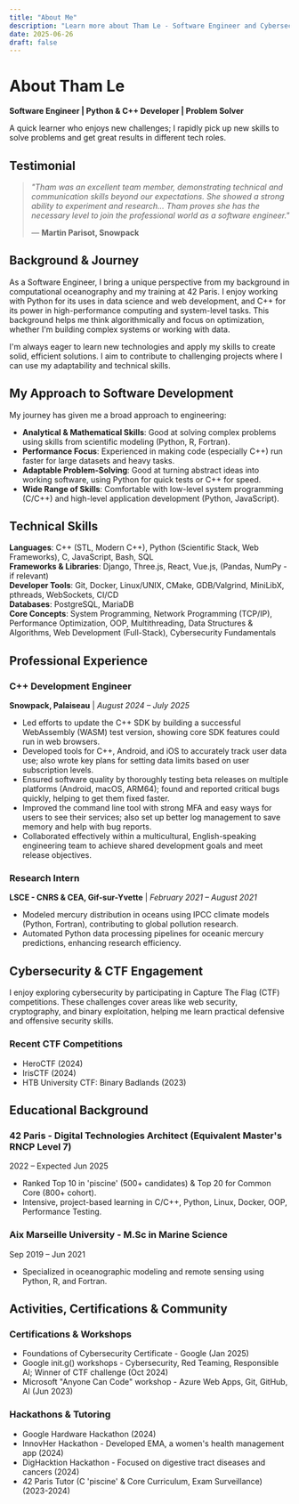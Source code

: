 ```yaml
---
title: "About Me"
description: "Learn more about Tham Le - Software Engineer and Cybersecurity Enthusiast"
date: 2025-06-26
draft: false
---
```


# About Tham Le

**Software Engineer | Python & C++ Developer | Problem Solver**

A quick learner who enjoys new challenges; I rapidly pick up new skills to solve problems and get great results in different tech roles.

## Testimonial

> *"Tham was an excellent team member, demonstrating technical and communication skills beyond our expectations. She showed a strong ability to experiment and research... Tham proves she has the necessary level to join the professional world as a software engineer."*
> 
> — **Martin Parisot, Snowpack**

## Background & Journey

As a Software Engineer, I bring a unique perspective from my background in computational oceanography and my training at 42 Paris. I enjoy working with Python for its uses in data science and web development, and C++ for its power in high-performance computing and system-level tasks. This background helps me think algorithmically and focus on optimization, whether I'm building complex systems or working with data.

I'm always eager to learn new technologies and apply my skills to create solid, efficient solutions. I aim to contribute to challenging projects where I can use my adaptability and technical skills.

## My Approach to Software Development

My journey has given me a broad approach to engineering:

- **Analytical & Mathematical Skills**: Good at solving complex problems using skills from scientific modeling (Python, R, Fortran).
- **Performance Focus**: Experienced in making code (especially C++) run faster for large datasets and heavy tasks.
- **Adaptable Problem-Solving**: Good at turning abstract ideas into working software, using Python for quick tests or C++ for speed.
- **Wide Range of Skills**: Comfortable with low-level system programming (C/C++) and high-level application development (Python, JavaScript).

## Technical Skills

**Languages**: C++ (STL, Modern C++), Python (Scientific Stack, Web Frameworks), C, JavaScript, Bash, SQL  
**Frameworks & Libraries**: Django, Three.js, React, Vue.js, (Pandas, NumPy - if relevant)  
**Developer Tools**: Git, Docker, Linux/UNIX, CMake, GDB/Valgrind, MiniLibX, pthreads, WebSockets, CI/CD  
**Databases**: PostgreSQL, MariaDB  
**Core Concepts**: System Programming, Network Programming (TCP/IP), Performance Optimization, OOP, Multithreading, Data Structures & Algorithms, Web Development (Full-Stack), Cybersecurity Fundamentals

## Professional Experience

### C++ Development Engineer

**Snowpack, Palaiseau** | *August 2024 – July 2025*

- Led efforts to update the C++ SDK by building a successful WebAssembly (WASM) test version, showing core SDK features could run in web browsers.
- Developed tools for C++, Android, and iOS to accurately track user data use; also wrote key plans for setting data limits based on user subscription levels.
- Ensured software quality by thoroughly testing beta releases on multiple platforms (Android, macOS, ARM64); found and reported critical bugs quickly, helping to get them fixed faster.
- Improved the command line tool with strong MFA and easy ways for users to see their services; also set up better log management to save memory and help with bug reports.
- Collaborated effectively within a multicultural, English-speaking engineering team to achieve shared development goals and meet release objectives.

### Research Intern

**LSCE - CNRS & CEA, Gif-sur-Yvette** | *February 2021 – August 2021*

- Modeled mercury distribution in oceans using IPCC climate models (Python, Fortran), contributing to global pollution research.
- Automated Python data processing pipelines for oceanic mercury predictions, enhancing research efficiency.

## Cybersecurity & CTF Engagement

I enjoy exploring cybersecurity by participating in Capture The Flag (CTF) competitions. These challenges cover areas like web security, cryptography, and binary exploitation, helping me learn practical defensive and offensive security skills.

### Recent CTF Competitions

- HeroCTF (2024)
- IrisCTF (2024)
- HTB University CTF: Binary Badlands (2023)

## Educational Background

### 42 Paris - Digital Technologies Architect (Equivalent Master's RNCP Level 7)

2022 – Expected Jun 2025

- Ranked Top 10 in 'piscine' (500+ candidates) & Top 20 for Common Core (800+ cohort).
- Intensive, project-based learning in C/C++, Python, Linux, Docker, OOP, Performance Testing.

### Aix Marseille University - M.Sc in Marine Science

Sep 2019 – Jun 2021

- Specialized in oceanographic modeling and remote sensing using Python, R, and Fortran.

## Activities, Certifications & Community

### Certifications & Workshops

- Foundations of Cybersecurity Certificate - Google (Jan 2025)
- Google init.g() workshops - Cybersecurity, Red Teaming, Responsible AI; Winner of CTF challenge (Oct 2024)
- Microsoft "Anyone Can Code" workshop - Azure Web Apps, Git, GitHub, AI (Jun 2023)

### Hackathons & Tutoring

- Google Hardware Hackathon (2024)
- InnovHer Hackathon - Developed EMA, a women's health management app (2024)
- DigHacktion Hackathon - Focused on digestive tract diseases and cancers (2024)
- 42 Paris Tutor (C 'piscine' & Core Curriculum, Exam Surveillance) (2023-2024)
